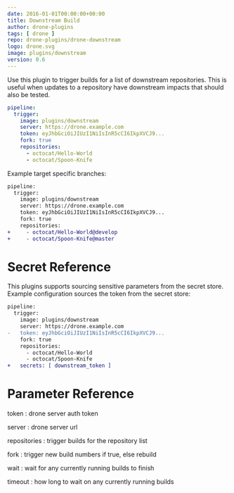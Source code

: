 ```yaml
---
date: 2016-01-01T00:00:00+00:00
title: Downstream Build
author: drone-plugins
tags: [ drone ]
repo: drone-plugins/drone-downstream
logo: drone.svg
image: plugins/downstream
version: 0.6
---
```


Use this plugin to trigger builds for a list of downstream repositories. This
is useful when updates to a repository have downstream impacts that should also
be tested.

```yaml
pipeline:
  trigger:
    image: plugins/downstream
    server: https://drone.example.com
    token: eyJhbGciOiJIUzI1NiIsInR5cCI6IkpXVCJ9...
    fork: true
    repositories:
      - octocat/Hello-World
      - octocat/Spoon-Knife
```

Example target specific branches:

```diff
pipeline:
  trigger:
    image: plugins/downstream
    server: https://drone.example.com
    token: eyJhbGciOiJIUzI1NiIsInR5cCI6IkpXVCJ9...
    fork: true
    repositories:
+     - octocat/Hello-World@develop
+     - octocat/Spoon-Knife@master
```

# Secret Reference

This plugins supports sourcing sensitive parameters from the secret store. Example configuration sources the token from the secret store:

```diff
pipeline:
  trigger:
    image: plugins/downstream
    server: https://drone.example.com
-   token: eyJhbGciOiJIUzI1NiIsInR5cCI6IkpXVCJ9...
    fork: true
    repositories:
      - octocat/Hello-World
      - octocat/Spoon-Knife
+   secrets: [ downstream_token ]
```

# Parameter Reference

token
: drone server auth token

server
: drone server url

repositories
: trigger builds for the repository list

fork
: trigger new build numbers if true, else rebuild

wait
: wait for any currently running builds to finish

timeout
: how long to wait on any currently running builds
